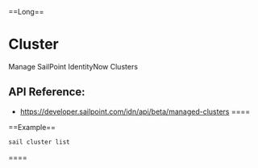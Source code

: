 ==Long==
# Cluster

Manage SailPoint IdentityNow Clusters

## API Reference:
 - https://developer.sailpoint.com/idn/api/beta/managed-clusters
====

==Example==
```bash
sail cluster list
```
====